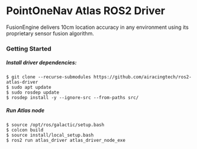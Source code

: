 # PointOneNav Atlas ROS2 Driver

FusionEngine delivers 10cm location accuracy in any environment using its proprietary sensor fusion algorithm.

### Getting Started

##### Install driver dependencies:
```
$ git clone --recurse-submodules https://github.com/airacingtech/ros2-atlas-driver
$ sudo apt update
$ sudo rosdep update
$ rosdep install -y --ignore-src --from-paths src/
```

##### Run Atlas node
```
$ source /opt/ros/galactic/setup.bash
$ colcon build
$ source install/local_setup.bash
$ ros2 run atlas_driver atlas_driver_node_exe
```
